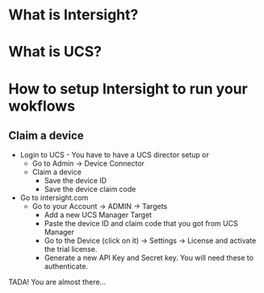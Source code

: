 # What is Intersight?

# What is UCS?

# How to setup Intersight to run your wokflows

## Claim a device

- Login to UCS - You have to have a UCS director setup or
  - Go to Admin -> Device Connector
  - Claim a device
    - Save the device ID
    - Save the device claim code
- Go to intersight.com
  - Go to your Account -> ADMIN -> Targets
    - Add a new UCS Manager Target
    - Paste the device ID and claim code that you got from UCS Manager
    - Go to the Device (click on it) -> Settings -> License and activate the trial license.
    - Generate a new API Key and Secret key. You will need these to authenticate.

TADA! You are almost there...
